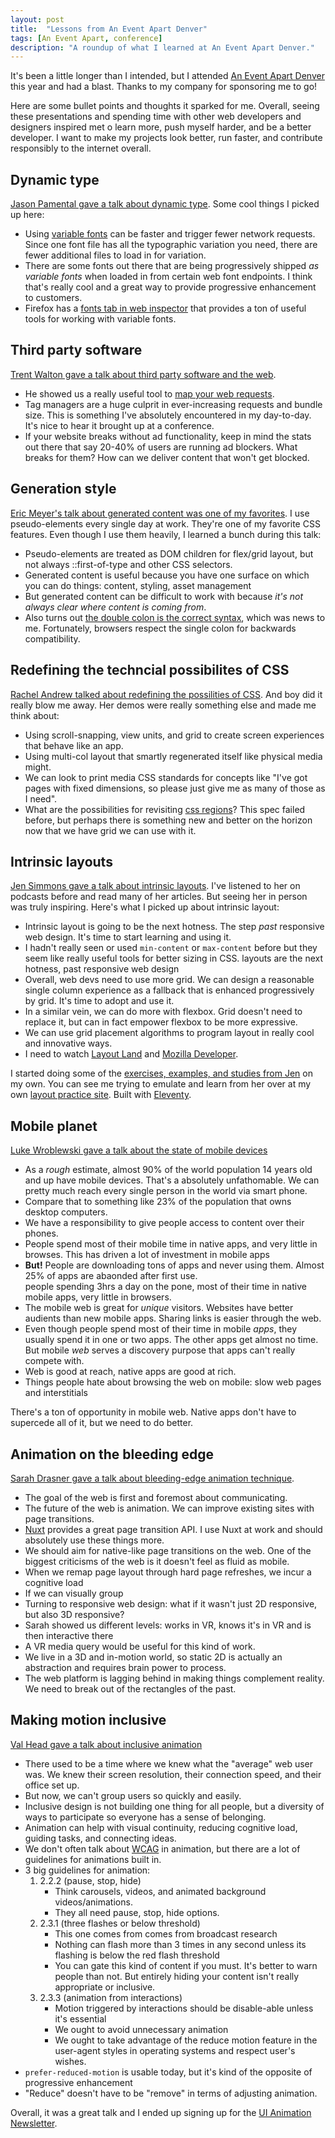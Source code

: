 ```yaml
---
layout: post
title:  "Lessons from An Event Apart Denver"
tags: [An Event Apart, conference]
description: "A roundup of what I learned at An Event Apart Denver."
---
```


It's been a little longer than I intended, but I attended [An Event Apart Denver](https://aneventapart.com/event/denver-2019) this year and had a blast. Thanks to my company for sponsoring me to go! 

Here are some bullet points and thoughts it sparked for me. Overall, seeing these presentations and spending time with other web developers and designers inspired met o learn more, push myself harder, and be a better developer. I want to make my projects look better, run faster, and contribute responsibly to the internet overall. 

## Dynamic type

[Jason Pamental gave a talk about dynamic type](https://aneventapart.com/event/denver-2019#s17249). Some cool things I picked up here: 

* Using [variable fonts](https://v-fonts.com/) can be faster and trigger fewer network requests. Since one font file has all the typographic variation you need, there are fewer additional files to load in for variation. 
* There are some fonts out there that are being progressively shipped *as variable fonts* when loaded in from certain web font endpoints. I think that's really cool and a great way to provide progressive enhancement to customers. 
* Firefox has a [fonts tab in web inspector](https://developer.mozilla.org/en-US/docs/Tools/Page_Inspector/How_to/Edit_fonts) that provides a ton of useful tools for working with variable fonts. 

## Third party software 

[Trent Walton gave a talk about third party software and the web](https://aneventapart.com/event/denver-2019#s17395).

* He showed us a really useful tool to [map your web requests](http://requestmap.webperf.tools/). 
* Tag managers are a huge culprit in ever-increasing requests and bundle size. This is something I've absolutely encountered in my day-to-day. It's nice to hear it brought up at a conference.
* If your website breaks without ad functionality, keep in mind the stats out there that say 20-40% of users are running ad blockers. What breaks for them? How can we deliver content that won't get blocked. 

## Generation style

[Eric Meyer's talk about generated content was one of my favorites](https://aneventapart.com/event/denver-2019#s16758). I use pseudo-elements every single day at work. They're one of my favorite CSS features. Even though I use them heavily, I learned a bunch during this talk:

* Pseudo-elements are treated as DOM children for flex/grid layout, but not always ::first-of-type and other CSS selectors.
* Generated content is useful because you have one surface on which you can do things: content, styling, asset management
* But generated content can be difficult to work with because *it's not always clear where content is coming from*. 
* Also turns out [the double colon is the correct syntax](https://www.w3schools.com/CSS/css_pseudo_elements.asp), which was news to me. Fortunately, browsers respect the single colon for backwards compatibility.

## Redefining the techncial possibilites of CSS 

[Rachel Andrew talked about redefining the possilities of CSS](https://aneventapart.com/event/denver-2019#s16765). And boy did it really blow me away. Her demos were really something else and made me think about: 

* Using scroll-snapping, view units, and grid to create screen experiences that behave like an app.
* Using multi-col layout that smartly regenerated itself like physical media might. 
* We can look to print media CSS standards for concepts like "I've got pages with fixed dimensions, so please just give me as many of those as I need". 
* What are the possibilities for revisiting [css regions](https://webplatform.github.io/docs/tutorials/css-regions/)? This spec failed before, but perhaps there is something new and better on the horizon now that we have grid we can use with it. 

## Intrinsic layouts

[Jen Simmons gave a talk about intrinsic layouts](https://aneventapart.com/event/denver-2019#s16751). I've listened to her on podcasts before and read many of her articles. But seeing her in person was truly inspiring. Here's what I picked up about intrinsic layout:


* Intrinsic layout is going to be the next hotness. The step *past* responsive web design. It's time to start learning and using it. 
* I hadn't really seen or used `min-content` or `max-content` before but they seem like really useful tools for better sizing in CSS.
 layouts are the next hotness, past responsive web design
* Overall, web devs need to use more grid. We can design a reasonable single column experience as a fallback that is enhanced progressively by grid. It's time to adopt and use it. 
* In a similar vein, we can do more with flexbox. Grid doesn't need to replace it, but can in fact empower flexbox to be more expressive.
* We can use grid placement algorithms to program layout in really cool and innovative ways. 
* I need to watch [Layout Land](https://www.layout.land/) and [Mozilla Developer](https://www.youtube.com/MozillaDeveloper). 

I started doing some of the [exercises, examples, and studies from Jen](https://labs.jensimmons.com/) on my own. You can see me trying to emulate and learn from her over at my own [layout practice site](https://ogden-studios-layout-practice.netlify.com). Built with [Eleventy](https://www.11ty.io/).

## Mobile planet 

[Luke Wroblewski gave a talk about the state of mobile devices](https://aneventapart.com/event/denver-2019#s16753)

* As a *rough* estimate, almost 90% of the world population 14 years old and up have mobile devices. That's a absolutely unfathomable. We can pretty much reach every single person in the world via smart phone. 
* Compare that to something like 23% of the population that owns desktop computers. 
* We have a responsibility to give people access to content over their phones. 
* People spend most of their mobile time in native apps, and very little in browses. This has driven a lot of investment in mobile apps
* **But!** People are downloading tons of apps and never using them. Almost 25% of apps are abaonded after first use.  
people spending 3hrs a day on the pone, most of their time in native mobile apps, very little in browsers. 
* The mobile web is great for *unique* visitors. Websites have better audients than new mobile apps. Sharing links is easier through the web. 
* Even though people spend most of their time in mobile *apps*, they usually spend it in one or two apps. The other apps get almost no time. But mobile *web* serves a discovery purpose that apps can't really compete with. 
* Web is good at reach, native apps are good at rich. 
* Things people hate about browsing the web on mobile: slow web pages and interstitials

There's a ton of opportunity in mobile web. Native apps don't have to supercede all of it, but we need to do better. 

## Animation on the bleeding edge 

[Sarah Drasner gave a talk about bleeding-edge animation technique](https://aneventapart.com/event/denver-2019#s16731).

* The goal of the web is first and foremost about communicating. 
* The future of the web is animation. We can improve existing sites with page transitions.
* [Nuxt](https://nuxtjs.org/) provides a great page transition API. I use Nuxt at work and should absolutely use these things more. 
* We should aim for native-like page transitions on the web. One of the biggest criticisms of the web is it doesn't feel as fluid as mobile. 
* When we remap page layout through hard page refreshes, we incur a cognitive load
* If we can visually group 
* Turning to responsive web design: what if it wasn't just 2D responsive, but also 3D responsive?
* Sarah showed us different levels: works in VR, knows it's in VR and is then interactive there
* A VR media query would be useful for this kind of work. 
* We live in a 3D and in-motion world, so static 2D is actually an abstraction and requires brain power to process. 
* The web platform is lagging behind in making things complement reality. We need to break out of the rectangles of the past. 

## Making motion inclusive 

[Val Head gave a talk about inclusive animation](https://aneventapart.com/event/denver-2019#s16733)

* There used to be a time where we knew what the "average" web user was. We knew their screen resolution, their connection speed, and their office set up. 
* But now, we can't group users so quickly and easily. 
* Inclusive design is not building one thing for all people, but a diversity of ways to participate so everyone has a sense of belonging. 
* Animation can help with visual continuity, reducing cognitive load, guiding tasks, and connecting ideas. 
* We don't often talk about [WCAG](https://www.w3.org/TR/WCAG21/) in animation, but there are a lot of guidelines for animations built in. 
* 3 big guidelines for animation:
    1. 2.2.2 (pause, stop, hide)
        - Think carousels, videos, and animated background videos/animations.
        - They all need pause, stop, hide options.
    2. 2.3.1 (three flashes or below threshold)
        - This one comes from comes from broadcast research 
        - Nothing can flash more than 3 times in any second unless its flashing is below the red flash threshold 
        - You can gate this kind of content if you must. It's better to warn people than not. But entirely hiding your content isn't really appropriate or inclusive. 
    3. 2.3.3 (animation from interactions)
        - Motion triggered by interactions should be disable-able unless it's essential 
        - We ought to avoid unnecessary animation 
        - We ought to take advantage of the reduce motion feature in the user-agent styles in operating systems and respect user's wishes. 
* `prefer-reduced-motion` is usable today, but it's kind of the opposite of progressive enhancement
* "Reduce" doesn't have to be "remove" in terms of adjusting animation.

Overall, it was a great talk and I ended up signing up for the [UI Animation Newsletter](https://uianimationnewsletter.com/).